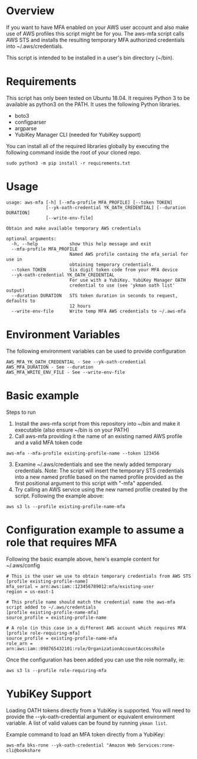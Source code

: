# Overview 
If you want to have MFA enabled on your AWS user account and also make use of AWS profiles this script might be for you. The aws-mfa script calls AWS STS and installs the resulting temporary MFA authorized credentials into ~/.aws/credentials. 

This script is intended to be installed in a user's bin directory (~/bin).

# Requirements
This script has only been tested on Ubuntu 18.04. It requires Python 3 to be available as python3 on the PATH. It uses the following Python libraries.
- boto3
- configparser
- argparse
- YubiKey Manager CLI (needed for YubiKey support)

You can install all of the required libraries globally by executing the following command inside the root of your cloned repo.
```
sudo python3 -m pip install -r requirements.txt
```

# Usage
```
usage: aws-mfa [-h] [--mfa-profile MFA_PROFILE] [--token TOKEN]
               [--yk-oath-credential YK_OATH_CREDENTIAL] [--duration DURATION]
               [--write-env-file]

Obtain and make available temporary AWS credentials

optional arguments:
  -h, --help            show this help message and exit
  --mfa-profile MFA_PROFILE
                        Named AWS profile containg the mfa_serial for use in
                        obtaining temporary credentials.
  --token TOKEN         Six digit token code from your MFA device
  --yk-oath-credential YK_OATH_CREDENTIAL
                        For use with a YubiKey. YubiKey Manager OATH
                        credential to use (see 'ykman oath list' output)
  --duration DURATION   STS token duration in seconds to request, defaults to
                        12 hours
  --write-env-file      Write temp MFA AWS credentials to ~/.aws-mfa
```

# Environment Variables
The following environment variables can be used to provide configuration
```
AWS_MFA_YK_OATH_CREDENTIAL - See --yk-oath-credential
AWS_MFA_DURATION - See --duration
AWS_MFA_WRITE_ENV_FILE - See --write-env-file
```

# Basic example
Steps to run
1. Install the aws-mfa script from this repository into ~/bin and make it executable (also ensure ~/bin is on your PATH)
2. Call aws-mfa providing it the name of an existing named AWS profile and a valid MFA token code
```
aws-mfa --mfa-profile existing-profile-name --token 123456 
```
3. Examine ~/.aws/credentials and see the newly added temporary credentials. Note: The script will insert the temporary STS credentials into a new named profile based on the named profile provided as the first positional argument to this script with "-mfa" appended. 
4. Try calling an AWS service using the new named profile created by the script. Following the example above:
```
aws s3 ls --profile existing-profile-name-mfa
```

# Configuration example to assume a role that requires MFA 
Following the basic example above, here's example content for ~/.aws/config
```
# This is the user we use to obtain temporary credentials from AWS STS
[profile existing-profile-name]
mfa_serial = arn:aws:iam::123456789012:mfa/existing-user
region = us-east-1

# This profile name should match the credential name the aws-mfa script added to ~/.aws/credentials
[profile existing-profile-name-mfa]
source_profile = existing-profile-name 

# A role (in this case in a different AWS account which requires MFA
[profile role-requiring-mfa]
source_profile = existing-profile-name-mfa 
role_arn = arn:aws:iam::098765432101:role/OrganizationAccountAccessRole
```

Once the configuration has been added you can use the role normally, ie:
```
aws s3 ls --profile role-requiring-mfa
```

# YubiKey Support
Loading OATH tokens directly from a YubiKey is supported. You will need to provide the --yk-oath-credential argument or equivalent environment variable.
A list of valid values can be found by running `ykman list`.

Example command to load an MFA token directly from a YubiKey:
```
aws-mfa bks-rone --yk-oath-credential "Amazon Web Services:rone-cli@bookshare
```